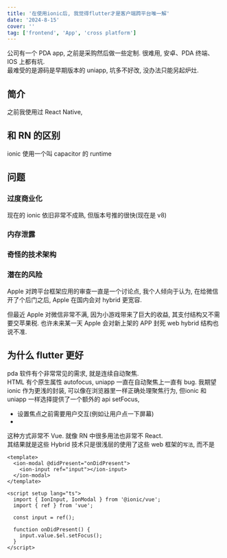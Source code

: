 ```yaml
---
title: '在使用ionic后, 我觉得flutter才是客户端跨平台唯一解'
date: '2024-8-15'
cover: ''
tag: ['frontend', 'App', 'cross platform']
---
```

公司有一个 PDA app, 之前是采购然后做一些定制. 很难用, 安卓、PDA 终端、IOS 上都有坑.  
最难受的是源码是早期版本的 uniapp, 坑多不好改, 没办法只能另起炉灶.

## 简介
之前我使用过 React Native, 

## 和 RN 的区别
ionic 使用一个叫 capacitor 的 runtime

## 问题
### 过度商业化
现在的 ionic 依旧非常不成熟, 但版本号推的很快(现在是 v8)
### 内存泄露

### 奇怪的技术架构

### 潜在的风险
Apple 对跨平台框架应用的审查一直是一个讨论点, 我个人倾向于认为, 在给微信开了个后门之后, Apple 在国内会对 hybrid 更宽容.  

但最近 Apple 对微信非常不满, 因为小游戏带来了巨大的收益, 其支付结构又不需要交苹果税. 也许未来某一天 Apple 会对新上架的 APP 封死 web hybrid 结构也说不准.  

## 为什么 flutter 更好
pda 软件有个非常常见的需求, 就是连续自动聚焦.  
HTML 有个原生属性 autofocus, uniapp 一直在自动聚焦上一直有 bug.
我期望 ionic 作为更浅的封装, 可以像在浏览器里一样正确处理聚焦行为, 但ionic 和 uniapp 一样选择提供了一个额外的 api setFocus, 

* 设置焦点之前需要用户交互(例如让用户点一下屏幕)
* 

这种方式非常不 Vue. 就像 RN 中很多用法也非常不 React.  
其结果就是这些 Hybrid 技术只是很浅层的使用了这些 web 框架的`写法`, 而不是
```vue
<template>
  <ion-modal @didPresent="onDidPresent">
    <ion-input ref="input"></ion-input>
  </ion-modal>
</template>

<script setup lang="ts">
  import { IonInput, IonModal } from '@ionic/vue';
  import { ref } from 'vue';

  const input = ref();

  function onDidPresent() {
    input.value.$el.setFocus();
  }
</script>
```